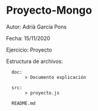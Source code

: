 # Proyecto-Mongo


Autor: Adrià García Pons

Fecha: 15/11/2020

Ejercicio: Proyecto

Estructura de archivos:

      doc:
           > Documento explicación
  
      src:
           > proyecto.js
          
      README.md
